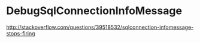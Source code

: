 # DebugSqlConnectionInfoMessage

http://stackoverflow.com/questions/39518532/sqlconnection-infomessage-stops-firing
